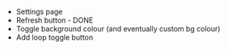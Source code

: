 * Settings page
* Refresh button - DONE
* Toggle background colour (and eventually custom bg colour)
* Add loop toggle button